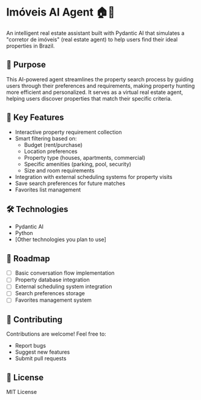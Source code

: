# Imóveis AI Agent 🏠🤖
An intelligent real estate assistant built with Pydantic AI that simulates a "corretor de imóveis" (real estate agent) to help users find their ideal properties in Brazil.

## 🎯 Purpose
This AI-powered agent streamlines the property search process by guiding users through their preferences and requirements, making property hunting more efficient and personalized. It serves as a virtual real estate agent, helping users discover properties that match their specific criteria.

## 🚀 Key Features
- Interactive property requirement collection
- Smart filtering based on:
  - Budget (rent/purchase)
  - Location preferences
  - Property type (houses, apartments, commercial)
  - Specific amenities (parking, pool, security)
  - Size and room requirements
- Integration with external scheduling systems for property visits
- Save search preferences for future matches
- Favorites list management

## 🛠️ Technologies

- Pydantic AI
- Python
- [Other technologies you plan to use]

## 🔮 Roadmap
- [ ] Basic conversation flow implementation
- [ ] Property database integration
- [ ] External scheduling system integration
- [ ] Search preferences storage
- [ ] Favorites management system

## 🤝 Contributing
Contributions are welcome! Feel free to:
- Report bugs
- Suggest new features
- Submit pull requests

## 📝 License

MIT License
